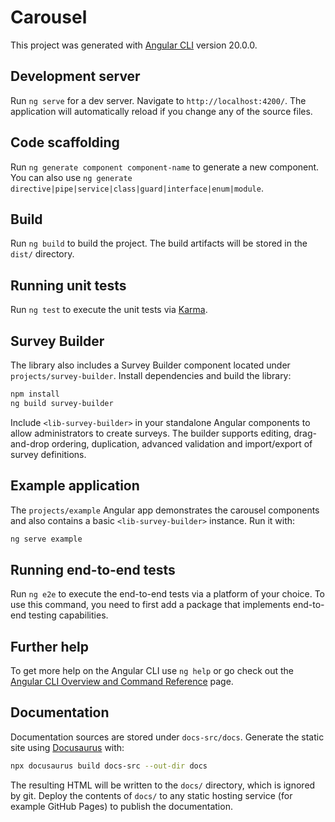 # Carousel

This project was generated with [Angular CLI](https://github.com/angular/angular-cli) version 20.0.0.

## Development server

Run `ng serve` for a dev server. Navigate to `http://localhost:4200/`. The application will automatically reload if you change any of the source files.

## Code scaffolding

Run `ng generate component component-name` to generate a new component. You can also use `ng generate directive|pipe|service|class|guard|interface|enum|module`.

## Build

Run `ng build` to build the project. The build artifacts will be stored in the `dist/` directory.

## Running unit tests

Run `ng test` to execute the unit tests via [Karma](https://karma-runner.github.io).

## Survey Builder

The library also includes a Survey Builder component located under `projects/survey-builder`.
Install dependencies and build the library:

```bash
npm install
ng build survey-builder
```

Include `<lib-survey-builder>` in your standalone Angular components to allow administrators to create surveys. The builder supports editing, drag-and-drop ordering, duplication, advanced validation and import/export of survey definitions.

## Example application

The `projects/example` Angular app demonstrates the carousel components and also
contains a basic `<lib-survey-builder>` instance. Run it with:

```bash
ng serve example
```

## Running end-to-end tests

Run `ng e2e` to execute the end-to-end tests via a platform of your choice. To use this command, you need to first add a package that implements end-to-end testing capabilities.

## Further help

To get more help on the Angular CLI use `ng help` or go check out the [Angular CLI Overview and Command Reference](https://angular.io/cli) page.

## Documentation

Documentation sources are stored under `docs-src/docs`. Generate the static site
using [Docusaurus](https://docusaurus.io) with:

```bash
npx docusaurus build docs-src --out-dir docs
```

The resulting HTML will be written to the `docs/` directory, which is ignored by
git. Deploy the contents of `docs/` to any static hosting service (for example
GitHub Pages) to publish the documentation.
